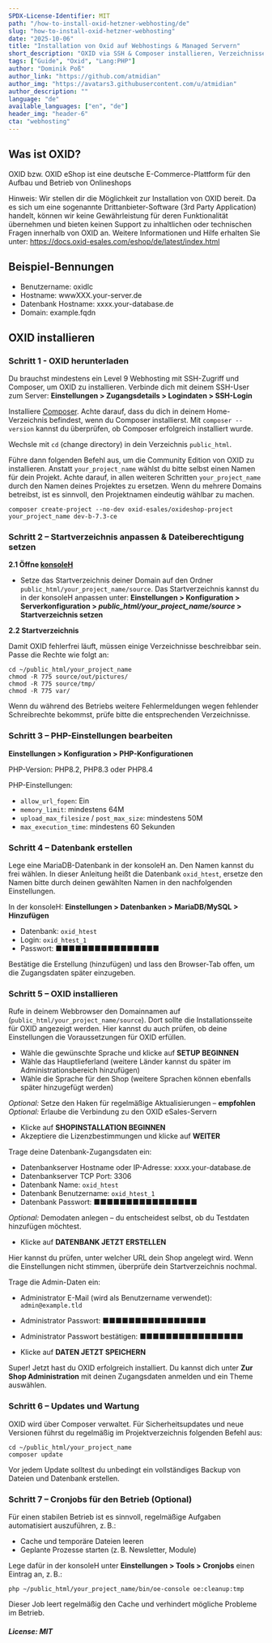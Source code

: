 ```yaml
---
SPDX-License-Identifier: MIT
path: "/how-to-install-oxid-hetzner-webhosting/de"
slug: "how-to-install-oxid-hetzner-webhosting"
date: "2025-10-06"
title: "Installation von Oxid auf Webhostings & Managed Servern"
short_description: "OXID via SSH & Composer installieren, Verzeichnisse/Rechte anpassen, PHP & Datenbank einrichten, Installation des Shops im Browser abschließen."
tags: ["Guide", "Oxid", "Lang:PHP"]
author: "Dominik Poß"
author_link: "https://github.com/atmidian"
author_img: "https://avatars3.githubusercontent.com/u/atmidian"
author_description: ""
language: "de"
available_languages: ["en", "de"]
header_img: "header-6"
cta: "webhosting"
---
```


## Was ist OXID? 

OXID bzw. OXID eShop ist eine deutsche E-Commerce-Plattform für den Aufbau und Betrieb von Onlineshops  

Hinweis:
Wir stellen dir die Möglichkeit zur Installation von OXID bereit. Da es sich um eine sogenannte Drittanbieter-Software (3rd Party Application) handelt, können wir keine Gewährleistung für deren Funktionalität übernehmen und bieten keinen Support zu inhaltlichen oder technischen Fragen innerhalb von OXID an.
Weitere Informationen und Hilfe erhalten Sie unter:  https://docs.oxid-esales.com/eshop/de/latest/index.html

## Beispiel-Bennungen
- Benutzername: oxidlc
- Hostname: wwwXXX.your-server.de
- Datenbank Hostname: xxxx.your-database.de
- Domain: example.fqdn

## OXID installieren 

### Schritt 1 - OXID herunterladen

Du brauchst mindestens ein Level 9 Webhosting mit SSH-Zugriff und Composer, um OXID zu installieren.
Verbinde dich mit deinem SSH-User zum Server:
**Einstellungen > Zugangsdetails > Logindaten > SSH-Login**

Installiere [Composer](https://docs.hetzner.com/konsoleh/server-management/faq/installation-of-common-software#composer).
Achte darauf, dass du dich in deinem Home-Verzeichnis befindest, wenn du Composer installierst.
Mit `composer --version` kannst du überprüfen, ob Composer erfolgreich installiert wurde.


Wechsle mit `cd` (change directory) in dein Verzeichnis `public_html`.

Führe dann folgenden Befehl aus, um die Community Edition von OXID zu installieren. Anstatt `your_project_name` wählst du bitte selbst einen Namen für dein Projekt.
Achte darauf, in allen weiteren Schritten `your_project_name` durch den Namen deines Projektes zu ersetzen.
Wenn du mehrere Domains betreibst, ist es sinnvoll, den Projektnamen eindeutig wählbar zu machen.

```
composer create-project --no-dev oxid-esales/oxideshop-project your_project_name dev-b-7.3-ce
```

### Schritt 2 – Startverzeichnis anpassen & Dateiberechtigung setzen

**2.1 Öffne [konsoleH](https://accounts.hetzner.com/login)**

* Setze das Startverzeichnis deiner Domain auf den Ordner `public_html/your_project_name/source`.
  Das Startverzeichnis kannst du in der konsoleH anpassen unter:
  **Einstellungen > Konfiguration > Serverkonfiguration > *public_html/your_project_name/source* > Startverzeichnis setzen**

**2.2 Startverzeichnis**

Damit OXID fehlerfrei läuft, müssen einige Verzeichnisse beschreibbar sein. Passe die Rechte wie folgt an:

```
cd ~/public_html/your_project_name
chmod -R 775 source/out/pictures/
chmod -R 775 source/tmp/
chmod -R 775 var/
```

Wenn du während des Betriebs weitere Fehlermeldungen wegen fehlender Schreibrechte bekommst, prüfe bitte die entsprechenden Verzeichnisse.

### Schritt 3 – PHP-Einstellungen bearbeiten

**Einstellungen > Konfiguration > PHP-Konfigurationen**

PHP-Version:
PHP8.2, PHP8.3 oder PHP8.4

PHP-Einstellungen:

* `allow_url_fopen`: Ein
* `memory_limit`: mindestens 64M
* `upload_max_filesize` / `post_max_size`: mindestens 50M
* `max_execution_time`: mindestens 60 Sekunden

### Schritt 4 – Datenbank erstellen

Lege eine MariaDB-Datenbank in der konsoleH an. Den Namen kannst du frei wählen. In dieser Anleitung heißt die Datenbank `oxid_htest`, ersetze den Namen bitte durch deinen gewählten Namen in den nachfolgenden Einstellungen.

In der konsoleH:
**Einstellungen > Datenbanken > MariaDB/MySQL > Hinzufügen**

* Datenbank: `oxid_htest`
* Login: `oxid_htest_1`
* Passwort: ■■■■■■■■■■■■■■■■

Bestätige die Erstellung (hinzufügen) und lass den Browser-Tab offen, um die Zugangsdaten später einzugeben.

### Schritt 5 – OXID installieren

Rufe in deinem Webbrowser den Domainnamen auf (`public_html/your_project_name/source`). Dort sollte die Installationsseite für OXID angezeigt werden.
Hier kannst du auch prüfen, ob deine Einstellungen die Voraussetzungen für OXID erfüllen.

* Wähle die gewünschte Sprache und klicke auf **SETUP BEGINNEN**
* Wähle das Hauptlieferland (weitere Länder kannst du später im Administrationsbereich hinzufügen)
* Wähle die Sprache für den Shop (weitere Sprachen können ebenfalls später hinzugefügt werden)

*Optional:* Setze den Haken für regelmäßige Aktualisierungen – **empfohlen**
*Optional:* Erlaube die Verbindung zu den OXID eSales-Servern

* Klicke auf **SHOPINSTALLATION BEGINNEN**
* Akzeptiere die Lizenzbestimmungen und klicke auf **WEITER**

Trage deine Datenbank-Zugangsdaten ein:

* Datenbankserver Hostname oder IP-Adresse: xxxx.your-database.de
* Datenbankserver TCP Port: 3306
* Datenbank Name: `oxid_htest`
* Datenbank Benutzername: `oxid_htest_1`
* Datenbank Passwort: ■■■■■■■■■■■■■■■■

*Optional:* Demodaten anlegen – du entscheidest selbst, ob du Testdaten hinzufügen möchtest.

* Klicke auf **DATENBANK JETZT ERSTELLEN**

Hier kannst du prüfen, unter welcher URL dein Shop angelegt wird. Wenn die Einstellungen nicht stimmen, überprüfe dein Startverzeichnis nochmal.

Trage die Admin-Daten ein:

* Administrator E-Mail (wird als Benutzername verwendet): `admin@example.tld`

* Administrator Passwort: ■■■■■■■■■■■■■■■■

* Administrator Passwort bestätigen: ■■■■■■■■■■■■■■■■

* Klicke auf **DATEN JETZT SPEICHERN**

Super! Jetzt hast du OXID erfolgreich installiert. Du kannst dich unter **Zur Shop Administration** mit deinen Zugangsdaten anmelden und ein Theme auswählen.

### Schritt 6 – Updates und Wartung

OXID wird über Composer verwaltet. Für Sicherheitsupdates und neue Versionen führst du regelmäßig im Projektverzeichnis folgenden Befehl aus:

```
cd ~/public_html/your_project_name
composer update
```

Vor jedem Update solltest du unbedingt ein vollständiges Backup von Dateien und Datenbank erstellen.

### Schritt 7 – Cronjobs für den Betrieb (Optional)

Für einen stabilen Betrieb ist es sinnvoll, regelmäßige Aufgaben automatisiert auszuführen, z. B.:

* Cache und temporäre Dateien leeren
* Geplante Prozesse starten (z. B. Newsletter, Module)

Lege dafür in der konsoleH unter **Einstellungen > Tools > Cronjobs** einen Eintrag an, z. B.:

```
php ~/public_html/your_project_name/bin/oe-console oe:cleanup:tmp
```

Dieser Job leert regelmäßig den Cache und verhindert mögliche Probleme im Betrieb.

##### License: MIT
<!--
Contributor's Certificate of Origin
By making a contribution to this project, I certify that:
(a) The contribution was created in whole or in part by me and I have
the right to submit it under the license indicated in the file; or
(b) The contribution is based upon previous work that, to the best of my
knowledge, is covered under an appropriate license and I have the
right under that license to submit that work with modifications,
whether created in whole or in part by me, under the same license
(unless I am permitted to submit under a different license), as
indicated in the file; or
(c) The contribution was provided directly to me by some other person
who certified (a), (b) or (c) and I have not modified it.
(d) I understand and agree that this project and the contribution are
public and that a record of the contribution (including all personal
information I submit with it, including my sign-off) is maintained
indefinitely and may be redistributed consistent with this project
or the license(s) involved.
Signed-off-by: Dominik Poß <admin@dposs.de>
